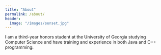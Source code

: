 ```yaml
---
title: "About"
permalink: /about/
header:
  image: "/images/sunset.jpg"
---
```


I am a third-year honors student at the University of Georgia studying Computer Science and have training and experience in both Java and C++ programming.


